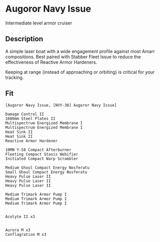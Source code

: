 # Augoror Navy Issue 
Intermediate level armor cruiser

## Description
A simple laser boat with a wide engagement profile against most Amarr compositions. Best paired with Stabber Fleet Issue to reduce the effectiveness of Reactive Armor Hardeners.

Keeping at range (instead of approaching or orbiting) is critical for your tracking.

## Fit
```
[Augoror Navy Issue, [NVY-30] Augoror Navy Issue]

Damage Control II
1600mm Steel Plates II
Multispectrum Energized Membrane I
Multispectrum Energized Membrane I
Heat Sink II
Heat Sink II
Reactive Armor Hardener

10MN Y-S8 Compact Afterburner
Fleeting Compact Stasis Webifier
Initiated Compact Warp Scrambler

Medium Ghoul Compact Energy Nosferatu
Small Ghoul Compact Energy Nosferatu
Heavy Pulse Laser II
Heavy Pulse Laser II
Heavy Pulse Laser II

Medium Trimark Armor Pump I
Medium Trimark Armor Pump I
Medium Trimark Armor Pump I


Acolyte II x3


Aurora M x3
Conflagration M x3
```